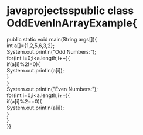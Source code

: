 # javaprojectsspublic class OddEvenInArrayExample{  
public static void main(String args[]){  
int a[]={1,2,5,6,3,2};  
System.out.println("Odd Numbers:");  
for(int i=0;i<a.length;i++){  
if(a[i]%2!=0){  
System.out.println(a[i]);  
}  
}  
System.out.println("Even Numbers:");  
for(int i=0;i<a.length;i++){  
if(a[i]%2==0){  
System.out.println(a[i]);  
}  
}  
}}  
